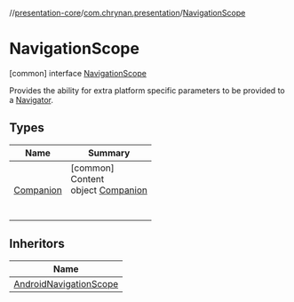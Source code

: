 //[presentation-core](../../../index.md)/[com.chrynan.presentation](../index.md)/[NavigationScope](index.md)



# NavigationScope  
 [common] interface [NavigationScope](index.md)

Provides the ability for extra platform specific parameters to be provided to a [Navigator](../-navigator/index.md).

   


## Types  
  
|  Name |  Summary | 
|---|---|
| <a name="com.chrynan.presentation/NavigationScope.Companion///PointingToDeclaration/"></a>[Companion](-companion/index.md)| <a name="com.chrynan.presentation/NavigationScope.Companion///PointingToDeclaration/"></a>[common]  <br>Content  <br>object [Companion](-companion/index.md)  <br><br><br>|


## Inheritors  
  
|  Name | 
|---|
| <a name="com.chrynan.presentation.android/AndroidNavigationScope///PointingToDeclaration/"></a>[AndroidNavigationScope](../../com.chrynan.presentation.android/-android-navigation-scope/index.md)|

